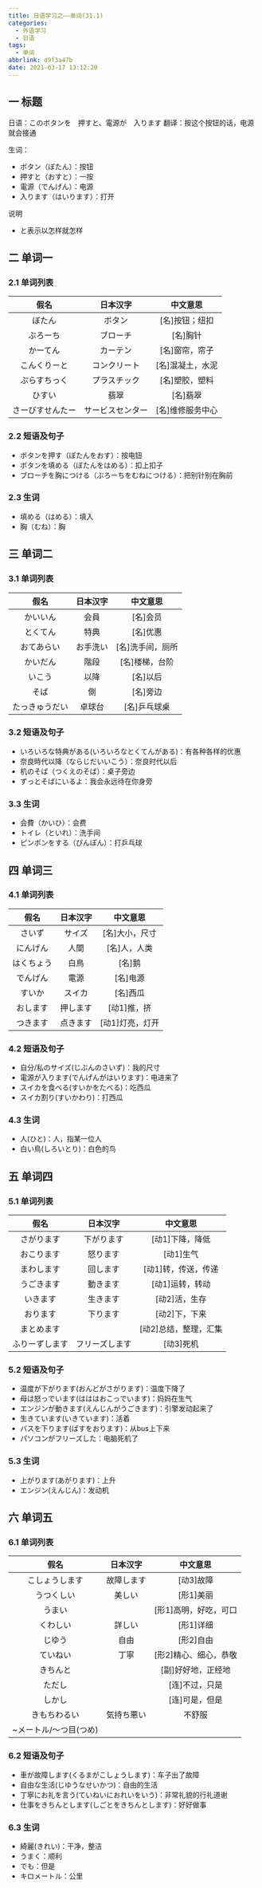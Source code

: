 ```yaml
---
title: 日语学习之——单词(31.1)
categories:
  - 外语学习
  - 日语
tags:
  - 单词
abbrlink: d9f3a47b
date: 2021-03-17 13:12:20
---
```

## 一 标题

日语：このボタンを　押すと、電源が　入ります
翻译：按这个按钮的话，电源就会接通

<!--more-->

生词：

* ボタン（ぼたん）：按钮
* 押すと（おすと）：一按
* 電源（でんげん）：电源
* 入ります（はいります）：打开

说明

* と表示以怎样就怎样

## 二 单词一

### 2.1 单词列表

|       假名       |     日本汉字     |     中文意思     |
| :--------------: | :--------------: | :--------------: |
|      ぼたん      |      ボタン      |  [名]按钮；纽扣  |
|     ぶろーち     |     ブローチ     |     [名]胸针     |
|     かーてん     |     カーテン     |  [名]窗帘，帘子  |
|   こんくりーと   |   コンクリート   | [名]混凝土，水泥 |
|   ぷらすちっく   |   プラスチック   |  [名]塑胶，塑料  |
|      ひすい      |       翡翠       |     [名]翡翠     |
| さーびすせんたー | サービスセンター | [名]维修服务中心 |

### 2.2 短语及句子

* ボタンを押す（ぼたんをおす）：按电钮
* ボタンを填める（ぼたんをはめる）：扣上扣子
* ブローチを胸につける（ぶろーちをむねにつける）：把别针别在胸前

### 2.3 生词

* 填める（はめる）：填入
* 胸（むね）：胸

## 三 单词二

### 3.1 单词列表

|      假名      | 日本汉字 |     中文意思     |
| :------------: | :------: | :--------------: |
|    かいいん    |   会員   |     [名]会员     |
|    とくてん    |   特典   |     [名]优惠     |
|   おてあらい   | お手洗い | [名]洗手间，厕所 |
|    かいだん    |   階段   |  [名]楼梯，台阶  |
|     いこう     |   以降   |     [名]以后     |
|      そば      |    側    |     [名]旁边     |
| たっきゅうだい |  卓球台  |   [名]乒乓球桌   |

### 3.2 短语及句子

* いろいろな特典がある(いろいろなとくてんがある)：有各种各样的优惠
* 奈良時代以降（ならじだいいこう）：奈良时代以后
* 机のそば（つくえのそば）：桌子旁边
* ずっとそばにいるよ：我会永远待在你身旁

### 3.3 生词

* 会費（かいひ）：会费
* トイレ（といれ）：洗手间
* ピンポンをする（ぴんぽん）：打乒乓球

## 四 单词三

### 4.1 单词列表

|    假名    | 日本汉字 |    中文意思     |
| :--------: | :------: | :-------------: |
|   さいず   |  サイズ  | [名]大小，尺寸  |
|  にんげん  |   人間   |  [名]人，人类   |
| はくちょう |   白鳥   |     [名]鹅      |
|  でんげん  |   電源   |    [名]电源     |
|   すいか   |  スイカ  |    [名]西瓜     |
|  おします  | 押します |   [动1]推，挤   |
|  つきます  | 点きます | [动1]灯亮，灯开 |

### 4.2 短语及句子

* 自分/私のサイズ(じぶんのさいず)：我的尺寸
* 電源が入ります(でんげんがはいります)：电进来了
* スイカを食べる(すいかをたべる)：吃西瓜
* スイカ割り(すいかわり)：打西瓜

### 4.3 生词

* 人(ひと)：人，指某一位人
* 白い鳥(しろいとり)：白色的鸟

## 五 单词四

### 5.1 单词列表

|      假名      |    日本汉字    |       中文意思        |
| :------------: | :------------: | :-------------------: |
|   さがります   |   下がります   |    [动1]下降，降低    |
|   おこります   |    怒ります    |       [动1]生气       |
|   まわします   |    回します    |  [动1]转，传送，传递  |
|   うごきます   |    動きます    |    [动1]运转，转动    |
|    いきます    |    生きます    |     [动2]活，生存     |
|    おります    |    下ります    |     [动2]下，下来     |
|   まとめます   |                | [动2]总结，整理，汇集 |
| ふりーずします | フリーズします |       [动3]死机       |

### 5.2 短语及句子

* 温度が下がります(おんどがさがります)：温度下降了
* 母は怒っでいます(はははおこっでいます)：妈妈在生气
* エンジンが動きます(えんじんがうごきます)：引擎发动起来了
* 生きています(いきています)：活着
* バスを下ります(ばすをおります)：从bus上下来
* パソコンがフリーズした：电脑死机了

### 5.3 生词

* 上がります(あがります)：上升
* エンジン(えんじん)：发动机

## 六 单词五

### 6.1 单词列表

|          假名          |  日本汉字  |       中文意思        |
| :--------------------: | :--------: | :-------------------: |
|     こしょうします     | 故障します |       [动3]故障       |
|       うつくしい       |   美しい   |       [形1]美丽       |
|         うまい         |            | [形1]高明，好吃，可口 |
|        くわしい        |   詳しい   |       [形1]详细       |
|         じゆう         |    自由    |       [形2]自由       |
|        ていねい        |    丁寧    | [形2]精心、细心，恭敬 |
|        きちんと        |            |  [副]好好地，正经地   |
|         ただし         |            |    [连]不过，只是     |
|         しかし         |            |    [连]可是，但是     |
|      きもちわるい      | 気持ち悪い |        不舒服         |
| ~メートル/～つ目(つめ) |            |                       |

### 6.2 短语及句子

* 車が故障します(くるまがこしょうします)：车子出了故障
* 自由な生活(じゆうなせいかつ)：自由的生活
* 丁寧にお礼を言う(ていねいにおれいをいう)：非常礼貌的行礼道谢
* 仕事をきちんとします(しごとをきちんとします)：好好做事

### 6.3 生词

* 綺麗(きれい)：干净，整洁
* うまく：顺利
* でも：但是
* キロメートル：公里
